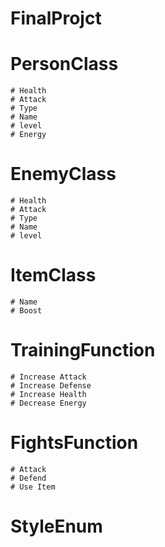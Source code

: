 # FinalProjct

# PersonClass
    # Health
    # Attack
    # Type
    # Name
    # level
    # Energy

# EnemyClass
    # Health
    # Attack
    # Type
    # Name
    # level

# ItemClass
    # Name
    # Boost

# TrainingFunction
    # Increase Attack
    # Increase Defense
    # Increase Health
    # Decrease Energy


# FightsFunction
    # Attack
    # Defend
    # Use Item

# StyleEnum